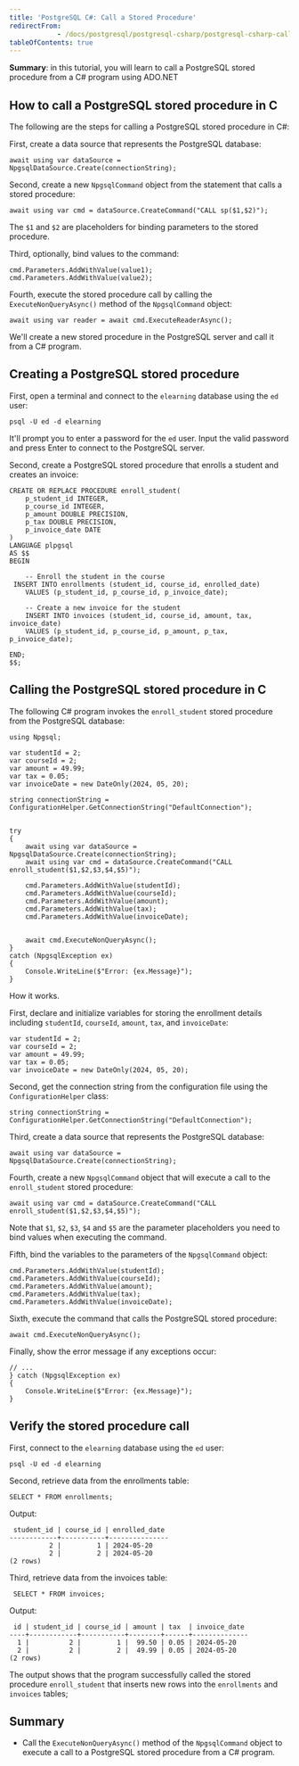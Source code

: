```yaml
---
title: 'PostgreSQL C#: Call a Stored Procedure'
redirectFrom: 
            - /docs/postgresql/postgresql-csharp/postgresql-csharp-call-a-stored-procedure/
tableOfContents: true
---
```



**Summary**: in this tutorial, you will learn to call a PostgreSQL stored procedure from a C# program using ADO.NET

## How to call a PostgreSQL stored procedure in C

The following are the steps for calling a PostgreSQL stored procedure in C#:

First, create a data source that represents the PostgreSQL database:

```
await using var dataSource = NpgsqlDataSource.Create(connectionString);
```

Second, create a new `NpgsqlCommand` object from the statement that calls a stored procedure:

```
await using var cmd = dataSource.CreateCommand("CALL sp($1,$2)");
```

The `$1` and `$2` are placeholders for binding parameters to the stored procedure.

Third, optionally, bind values to the command:

```
cmd.Parameters.AddWithValue(value1);
cmd.Parameters.AddWithValue(value2);
```

Fourth, execute the stored procedure call by calling the `ExecuteNonQueryAsync()` method of the `NpgsqlCommand` object:

```
await using var reader = await cmd.ExecuteReaderAsync();
```

We'll create a new stored procedure in the PostgreSQL server and call it from a C# program.

## Creating a PostgreSQL stored procedure

First, open a terminal and connect to the `elearning` database using the `ed` user:

```
psql -U ed -d elearning
```

It'll prompt you to enter a password for the `ed` user. Input the valid password and press Enter to connect to the PostgreSQL server.

Second, create a PostgreSQL stored procedure that enrolls a student and creates an invoice:

```
CREATE OR REPLACE PROCEDURE enroll_student(
    p_student_id INTEGER,
    p_course_id INTEGER,
    p_amount DOUBLE PRECISION,
    p_tax DOUBLE PRECISION,
    p_invoice_date DATE
)
LANGUAGE plpgsql
AS $$
BEGIN

    -- Enroll the student in the course
 INSERT INTO enrollments (student_id, course_id, enrolled_date)
    VALUES (p_student_id, p_course_id, p_invoice_date);

    -- Create a new invoice for the student
    INSERT INTO invoices (student_id, course_id, amount, tax, invoice_date)
    VALUES (p_student_id, p_course_id, p_amount, p_tax, p_invoice_date);

END;
$$;
```

## Calling the PostgreSQL stored procedure in C

The following C# program invokes the `enroll_student` stored procedure from the PostgreSQL database:

```
using Npgsql;

var studentId = 2;
var courseId = 2;
var amount = 49.99;
var tax = 0.05;
var invoiceDate = new DateOnly(2024, 05, 20);

string connectionString = ConfigurationHelper.GetConnectionString("DefaultConnection");


try
{
    await using var dataSource = NpgsqlDataSource.Create(connectionString);
    await using var cmd = dataSource.CreateCommand("CALL enroll_student($1,$2,$3,$4,$5)");

    cmd.Parameters.AddWithValue(studentId);
    cmd.Parameters.AddWithValue(courseId);
    cmd.Parameters.AddWithValue(amount);
    cmd.Parameters.AddWithValue(tax);
    cmd.Parameters.AddWithValue(invoiceDate);


    await cmd.ExecuteNonQueryAsync();
}
catch (NpgsqlException ex)
{
    Console.WriteLine($"Error: {ex.Message}");
}
```

How it works.

First, declare and initialize variables for storing the enrollment details including `studentId`, `courseId`, `amount`, `tax`, and `invoiceDate`:

```
var studentId = 2;
var courseId = 2;
var amount = 49.99;
var tax = 0.05;
var invoiceDate = new DateOnly(2024, 05, 20);
```

Second, get the connection string from the configuration file using the `ConfigurationHelper` class:

```
string connectionString = ConfigurationHelper.GetConnectionString("DefaultConnection");
```

Third, create a data source that represents the PostgreSQL database:

```
await using var dataSource = NpgsqlDataSource.Create(connectionString);
```

Fourth, create a new `NpgsqlCommand` object that will execute a call to the `enroll_student` stored procedure:

```
await using var cmd = dataSource.CreateCommand("CALL enroll_student($1,$2,$3,$4,$5)");
```

Note that `$1`, `$2`, `$3`, `$4` and `$5` are the parameter placeholders you need to bind values when executing the command.

Fifth, bind the variables to the parameters of the `NpgsqlCommand` object:

```
cmd.Parameters.AddWithValue(studentId);
cmd.Parameters.AddWithValue(courseId);
cmd.Parameters.AddWithValue(amount);
cmd.Parameters.AddWithValue(tax);
cmd.Parameters.AddWithValue(invoiceDate);
```

Sixth, execute the command that calls the PostgreSQL stored procedure:

```
await cmd.ExecuteNonQueryAsync();
```

Finally, show the error message if any exceptions occur:

```
// ...
} catch (NpgsqlException ex)
{
    Console.WriteLine($"Error: {ex.Message}");
}
```

## Verify the stored procedure call

First, connect to the `elearning` database using the `ed` user:

```
psql -U ed -d elearning
```

Second, retrieve data from the enrollments table:

```
SELECT * FROM enrollments;
```

Output:

```
 student_id | course_id | enrolled_date
------------+-----------+---------------
          2 |         1 | 2024-05-20
          2 |         2 | 2024-05-20
(2 rows)
```

Third, retrieve data from the invoices table:

```
 SELECT * FROM invoices;
```

Output:

```
 id | student_id | course_id | amount | tax  | invoice_date
----+------------+-----------+--------+------+--------------
  1 |          2 |         1 |  99.50 | 0.05 | 2024-05-20
  2 |          2 |         2 |  49.99 | 0.05 | 2024-05-20
(2 rows)
```

The output shows that the program successfully called the stored procedure `enroll_student` that inserts new rows into the `enrollments` and `invoices` tables;

## Summary

- Call the `ExecuteNonQueryAsync()` method of the `NpgsqlCommand` object to execute a call to a PostgreSQL stored procedure from a C# program.
